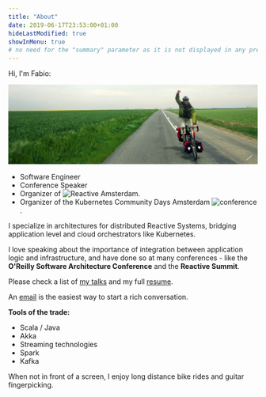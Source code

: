 ```yaml
---
title: "About"
date: 2019-06-17T23:53:00+01:00
hideLastModified: true
showInMenu: true
# no need for the "summary" parameter as it is not displayed in any previews
---
```


Hi, I'm Fabio:

![Cycling](amsterdam-paris-bike.jpg)

* Software Engineer
* Conference Speaker
* Organizer of ![Reactive Amsterdam](http://www.meetup.com/Reactive-Amsterdam/).
* Organizer of the Kubernetes Community Days Amsterdam ![conference](https://cloudnative.amsterdam/).

I specialize in architectures for distributed Reactive Systems, bridging application level and cloud orchestrators like Kubernetes.

I love speaking about the importance of integration between application logic and infrastructure, and have done so at many conferences - like the **O'Reilly Software Architecture Conference** and the **Reactive Summit**. 

Please check a list of [my talks](http://ticofab.io/talks/) and my full [resume](http://ticofab.io/assets/cv/fabio_tiriticco_cv_2019.pdf).

An [email](mailto:fabio@ticofab.io) is the easiest way to start a rich conversation.

**Tools of the trade:**

* Scala / Java
* Akka
* Streaming technologies
* Spark
* Kafka

When not in front of a screen, I enjoy long distance bike rides and guitar fingerpicking.



